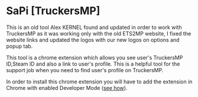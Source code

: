 # SaPi [TruckersMP]

This is an old tool Alex KERNEL found and updated in order to work with TruckersMP as it was working only with the old ETS2MP website, I fixed the website links and updated the logos with our new logos on options and popup tab.
 
This tool is a chrome extension which allows you see user's TruckersMP ID,Steam ID and also a link to user's profile. This is a helpful tool for the support job when you need to find user's profile on TruckersMP.

In order to install this chrome extension you will have to add the extension in Chrome with enabled Developer Mode ([see how](https://developer.chrome.com/extensions/getstarted#unpacked)).
